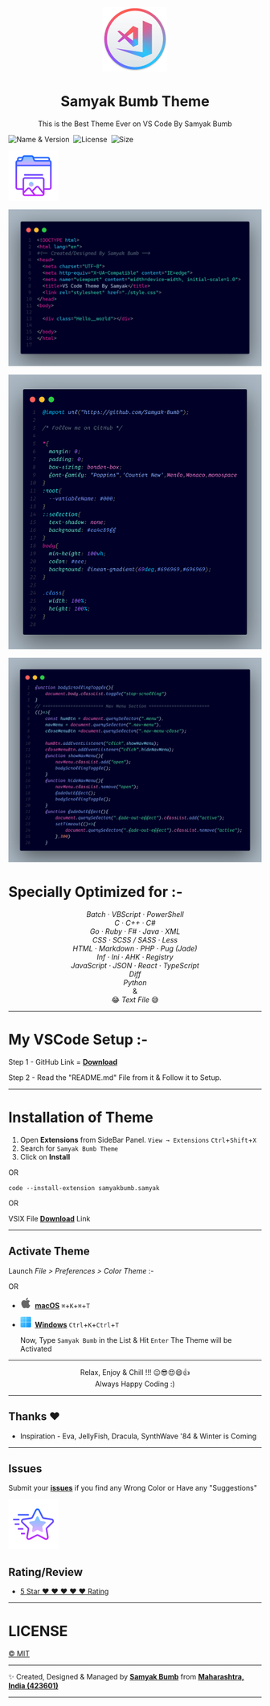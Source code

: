 <div align="center">
<img src="https://raw.githubusercontent.com/Samyak-Bumb/xyz/Samyak/ico.png" width="128">

# Samyak Bumb Theme

This is the Best Theme Ever on VS Code By Samyak Bumb
</div>

![Name & Version](https://img.shields.io/visual-studio-marketplace/v/samyakbumb.samyak.svg?label=Samyak&nbsp;Bumb&nbsp;Theme&colorA=1c1c1c&colorB=%23ff0055 "Name & Latest Version")
&nbsp;![License](https://img.shields.io/github/license/Samyak-Bumb/Samyak-Bumb-Theme?&logo=simpleanalytics&colorA=1c1c1c&colorB=%23ff0055&label=License&logo=License&style=flat "MIT License")
&nbsp;![Size](https://img.shields.io/static/v1?label=Size&message=38.37KB&colorA=1c1c1c&colorB=%23ff0055 "Total Size of Extension")<br>

![Preview](https://raw.githubusercontent.com/Samyak-Bumb/xyz/Samyak/new_ico/pre.png "Preview Img")

![HTML](https://raw.githubusercontent.com/Samyak-Bumb/xyz/Samyak/New_folder/htm.png "HyperText Markup Language (HTML in 1993)")

![CSS](https://raw.githubusercontent.com/Samyak-Bumb/xyz/Samyak/New_folder/css.png "Cascading Style Sheets (CSS in 1996)")

![JavaScript](https://raw.githubusercontent.com/Samyak-Bumb/xyz/Samyak/New_folder/js.png "JavaScript (JS in 1995")

# Specially Optimized for :-

<p align="center">
  <em>Batch · VBScript · PowerShell</em><br>
  <em>C · C++ · C#</em><br>
  <em>Go · Ruby · F# · Java · XML</em><br>
  <em>CSS · SCSS / SASS · Less</em><br>
  <em>HTML · Markdown · PHP · Pug (Jade)</em><br>
  <em>Inf · Ini · AHK · Registry</em><br>
  <em>JavaScript · JSON · React · TypeScript</em><br>
  <em>Diff</em><br>
  <em>Python</em><br>
  &<br>
  😂 <em>Text File</em> 😅<br>
</p>

---
# My VSCode Setup :-

Step 1 - GitHub Link = **[Download](https://github.com/Samyak-Bumb/VS_Code-Setup/archive/refs/heads/Samyak.zip "Direct Download Link from GitHub || https://github.com/Samyak-Bumb/VS_Code-Setup/archive/refs/heads/Samyak.zip")**

Step 2 - Read the "README.md" File from it & Follow it to Setup.

---
# Installation of Theme

1. Open **Extensions** from SideBar Panel. `View → Extensions` <kbd>`Ctrl`</kbd>+<kbd>`Shift`</kbd>+<kbd>`X`</kbd>
1. Search for `Samyak Bumb Theme`
1. Click on **Install**

OR

```
code --install-extension samyakbumb.samyak
```

OR

VSIX File **[Download](https://github.com/Samyak-Bumb/Samyak-Bumb-Theme/releases/download/Extension/samyak-9.3.0.vsix "Latest .vsix File Download")** Link

---
## Activate Theme

Launch _File > Preferences > Color Theme_ :-


OR

- <img src="https://raw.githubusercontent.com/Samyak-Bumb/xyz/Samyak/os/apl.png" width="21"> &nbsp;<a href="https://code.visualstudio.com/shortcuts/keyboard-shortcuts-macos.pdf" title="macOS Keyboard"><b>macOS</b></a> <kbd>`⌘`</kbd>+<kbd>`K`</kbd>+<kbd>`⌘`</kbd>+<kbd>`T`</kbd>
- <img src="https://raw.githubusercontent.com/Samyak-Bumb/xyz/Samyak/os/win.png" width="21"> &nbsp;<a href="https://code.visualstudio.com/shortcuts/keyboard-shortcuts-windows.pdf" title="Windows Keyboard"><b>Windows</b></a> <kbd>`Ctrl`</kbd>+<kbd>`K`</kbd>+<kbd>`Ctrl`</kbd>+<kbd>`T`</kbd>

  Now, Type `Samyak Bumb` in the List & Hit <kbd>`Enter`</kbd> The Theme will be Activated

---

<p align="center">Relax, Enjoy & Chill !!! 😉😎😍😄👍<br>Always Happy Coding :)</p>

---
## Thanks ❤️

- Inspiration - Eva, JellyFish, Dracula, SynthWave '84 & Winter is Coming
---
## Issues

Submit your [**issues**](https://github.com/Samyak-Bumb/Samyak-Bumb-Theme/issues/new/choose) if you find any Wrong Color or Have any "Suggestions"

![Star](https://raw.githubusercontent.com/Samyak-Bumb/xyz/Samyak/new_ico/star.png "5 Stars")

## Rating/Review

- [5 Star ❤️ ❤️ ❤️ ❤️ ❤️ Rating](https://marketplace.visualstudio.com/items?itemName=SamyakBumb.samyak&ssr=false#review-details "VS Code Marketplace")

---
# LICENSE

[© MIT](https://github.com/Samyak-Bumb/Samyak-Bumb-Theme/blob/Samyak/LICENSE.txt "MIT License Link")

---
✨ Created, Designed & Managed by **[Samyak Bumb](https://github.com/samyak-bumb "My GitHub Profile")** from **[Maharashtra, India (423601)](https://en.wikipedia.org/wiki/Maharashtra "About Maharashtra, Wikipedia")**

---
